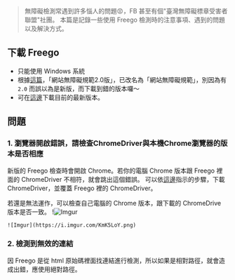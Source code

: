> 無障礙檢測常遇到許多惱人的問題😡，FB 甚至有個"臺灣無障礙標章受害者聯盟"社團。
> 本篇是記錄一些使用 Freego 檢測時的注意事項、遇到的問題以及解決方式。

## 下載 Freego

- 只能使用 Windows 系統
- 根據[這篇](https://accessibility.moda.gov.tw/News/Detail/4441?Category=43)，「網站無障礙規範2.0版」，已改名為「網站無障礙規範」，別因為有 `2.0` 而誤以為是新版，而下載到錯的版本囉～
- 可在[這邊](https://accessibility.moda.gov.tw/Download/Detail/1743?Category=70)下載目前的最新版本。

## 問題

### 1. 瀏覽器開啟錯誤，請檢查ChromeDriver與本機Chrome瀏覽器的版本是否相應

新版的 Freego 檢查時會開啟 Chrome。若你的電腦 Chrome 版本跟 Freego 裡面的 ChromeDriver 不相符，就會跳出這個錯誤。
可以依[這邊](https://accessibility.moda.gov.tw/Questions/Detail/4467?Category=20)指示的步驟，下載 ChromeDriver，並覆蓋 Freego 裡的 ChromeDriver。

若還是無法運作，可以檢查自己電腦的 Chrome 版本，跟下載的 ChromeDrive 版本是否一致。
!![Imgur](https://i.imgur.com/WaImf6r.png)

    ![Imgur](https://i.imgur.com/KmK5LoY.png)

### 2. 檢測到無效的連結

因 Freego 是從 html 原始碼裡面找連結進行檢測，所以如果是相對路徑，就會造成出錯，應使用絕對路徑。
